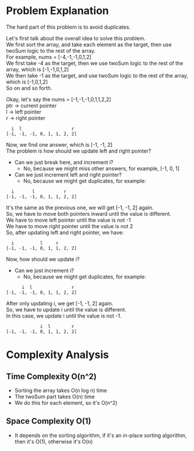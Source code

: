 # Problem Explanation
The hard part of this problem is to avoid duplicates.<br>

Let's first talk about the overall idea to solve this problem.<br>
We first sort the array, and take each element as the target, then use twoSum logic to the rest of the array.<br>
For example, nums = [-4,-1,-1,0,1,2]<br>
We first take -4 as the target, then we use twoSum logic to the rest of the array, which is [-1,-1,0,1,2]<br>
We then take -1 as the target, and use twoSum logic to the rest of the array, which is [-1,0,1,2]<br>
So on and so forth.<br>

Okay, let's say the nums = [-1,-1,-1,0,1,1,2,2]<br>
ptr -> current pointer<br>
l -> left pointer<br>
r -> right pointer<br>
```
  i  l                   r
[-1, -1, -1, 0, 1, 1, 2, 2]
```
Now, we find one answer, which is [-1, -1, 2]<br>
The problem is how should we update left and right pointer?<br>
- Can we just break here, and increment i?<br>
  - No, because we might miss other answers, for example, [-1, 0, 1]<br>
- Can we just increment left and right pointer?<br>
  - No, because we might get duplicates, for example:
```
  i       l           r
[-1, -1, -1, 0, 1, 1, 2, 2]
```
It's the same as the previous one, we will get [-1, -1, 2] again.<br>
So, we have to move both pointers inward until the value is different.<br>
We have to move left pointer until the value is not -1<br>
We have to move right pointer until the value is not 2<br>
So, after updating left and right pointer, we have:
```
  i          l     r
[-1, -1, -1, 0, 1, 1, 2, 2]
```

Now, how should we update i?<br>
- Can we just increment i?<br>
  - No, because we might get duplicates, for example:
```
      i  l               r
[-1, -1, -1, 0, 1, 1, 2, 2]
```
After only updating i, we get [-1, -1, 2] again.<br>
So, we have to update i until the value is different.<br>
In this case, we update i until the value is not -1.<br>
```
             i  l        r
[-1, -1, -1, 0, 1, 1, 2, 2]
```

# Complexity Analysis
## Time Complexity O(n^2)
- Sorting the array takes O(n log n) time
- The twoSum part takes O(n) time
- We do this for each element, so it's O(n^2)

## Space Complexity O(1)
- It depends on the sorting algorithm, if it's an in-place sorting algorithm, then it's O(1), otherwise it's O(n)
